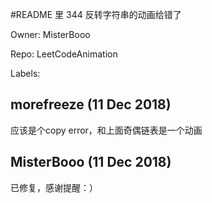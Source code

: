 #README 里 344 反转字符串的动画给错了

Owner: MisterBooo

Repo: LeetCodeAnimation

Labels: 

## morefreeze (11 Dec 2018)

应该是个copy error，和上面奇偶链表是一个动画

## MisterBooo (11 Dec 2018)

已修复，感谢提醒：）

